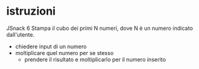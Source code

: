 # istruzioni
JSnack 6
Stampa il cubo dei primi N numeri,
dove N è un numero indicato dall'utente.

- chiedere input di un numero
- moltiplicare quel numero per se stesso
    - prendere il risultato e moltiplicarlo per il numero inserito